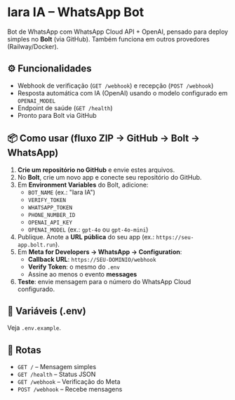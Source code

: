 # Iara IA – WhatsApp Bot

Bot de WhatsApp com WhatsApp Cloud API + OpenAI, pensado para deploy simples no **Bolt** (via GitHub).
Também funciona em outros provedores (Railway/Docker).

## ⚙️ Funcionalidades
- Webhook de verificação (`GET /webhook`) e recepção (`POST /webhook`)
- Resposta automática com IA (OpenAI) usando o modelo configurado em `OPENAI_MODEL`
- Endpoint de saúde (`GET /health`)
- Pronto para Bolt via GitHub

## 📦 Como usar (fluxo ZIP → GitHub → Bolt → WhatsApp)
1. **Crie um repositório no GitHub** e envie estes arquivos.
2. No **Bolt**, crie um novo app e conecte seu repositório do GitHub.
3. Em **Environment Variables** do Bolt, adicione:
   - `BOT_NAME` (ex.: "Iara IA")
   - `VERIFY_TOKEN`
   - `WHATSAPP_TOKEN`
   - `PHONE_NUMBER_ID`
   - `OPENAI_API_KEY`
   - `OPENAI_MODEL` (ex.: `gpt-4o` ou `gpt-4o-mini`)
4. Publique. Anote a **URL pública** do seu app (ex.: `https://seu-app.bolt.run`).
5. Em **Meta for Developers → WhatsApp → Configuration**:
   - **Callback URL**: `https://SEU-DOMINIO/webhook`
   - **Verify Token**: o mesmo do `.env`
   - Assine ao menos o evento **messages**
6. **Teste**: envie mensagem para o número do WhatsApp Cloud configurado.

## 🔐 Variáveis (.env)
Veja `.env.example`.

## 🧩 Rotas
- `GET /` – Mensagem simples
- `GET /health` – Status JSON
- `GET /webhook` – Verificação do Meta
- `POST /webhook` – Recebe mensagens
